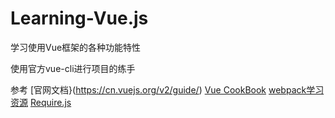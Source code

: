 # Learning-Vue.js
学习使用Vue框架的各种功能特性

使用官方vue-cli进行项目的练手

参考
  [官网文档}(https://cn.vuejs.org/v2/guide/)
  [Vue CookBook](https://cn.vuejs.org/v2/cookbook/)
  [webpack学习资源](https://github.com/kraaas/webpack-tutorial-collection)
  [Require.js](http://www.requirejs.cn/)
